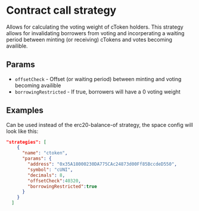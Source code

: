 # Contract call strategy

Allows for calculating the voting weight of cToken holders. This strategy allows for invalidating borrowers from voting and incorperating a waiting period between minting (or receiving) cTokens and votes becoming availible. 

## Params

- `offsetCheck` - Offset (or waiting period) between minting and voting becoming availible
- `borrowingRestricted` - If true, borrowers will have a 0 voting weight

## Examples

Can be used instead of the erc20-balance-of strategy, the space config will look like this:

```JSON
"strategies": [
    {
      "name": "ctoken",
      "params": {
        "address": "0x35A18000230DA775CAc24873d00Ff85BccdeD550",
        "symbol": "cUNI",
        "decimals": 8,
        "offsetCheck":40320,
        "borrowingRestricted":true
      }
    }
  ]
```
